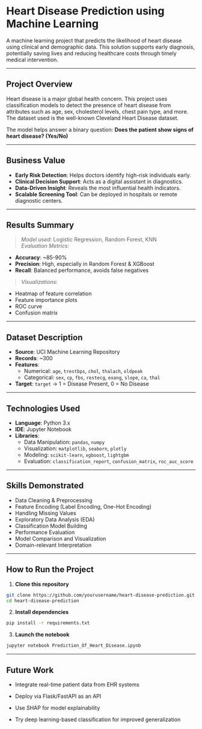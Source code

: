 # Heart Disease Prediction using Machine Learning

A machine learning project that predicts the likelihood of heart disease using clinical and demographic data. This solution supports early diagnosis, potentially saving lives and reducing healthcare costs through timely medical intervention.

---

## Project Overview

Heart disease is a major global health concern. This project uses classification models to detect the presence of heart disease from attributes such as age, sex, cholesterol levels, chest pain type, and more. The dataset used is the well-known Cleveland Heart Disease dataset.

The model helps answer a binary question: **Does the patient show signs of heart disease? (Yes/No)**

---

## Business Value

- **Early Risk Detection**: Helps doctors identify high-risk individuals early.
- **Clinical Decision Support**: Acts as a digital assistant in diagnostics.
- **Data-Driven Insight**: Reveals the most influential health indicators.
- **Scalable Screening Tool**: Can be deployed in hospitals or remote diagnostic centers.

---

## Results Summary

> _Model used_: Logistic Regression, Random Forest, KNN  
> _Evaluation Metrics_:
- **Accuracy**: ~85-90%
- **Precision**: High, especially in Random Forest & XGBoost
- **Recall**: Balanced performance, avoids false negatives

> _Visualizations_:
- Heatmap of feature correlation
- Feature importance plots
- ROC curve
- Confusion matrix

---

## Dataset Description

- **Source**: UCI Machine Learning Repository
- **Records**: ~300
- **Features**:
  - Numerical: `age`, `trestbps`, `chol`, `thalach`, `oldpeak`
  - Categorical: `sex`, `cp`, `fbs`, `restecg`, `exang`, `slope`, `ca`, `thal`
- **Target**: `target` → 1 = Disease Present, 0 = No Disease

---

## Technologies Used

- **Language**: Python 3.x
- **IDE**: Jupyter Notebook
- **Libraries**:
  - Data Manipulation: `pandas`, `numpy`
  - Visualization: `matplotlib`, `seaborn`, `plotly`
  - Modeling: `scikit-learn`, `xgboost`, `lightgbm`
  - Evaluation: `classification_report`, `confusion_matrix`, `roc_auc_score`

---

## Skills Demonstrated

- Data Cleaning & Preprocessing
- Feature Encoding (Label Encoding, One-Hot Encoding)
- Handling Missing Values
- Exploratory Data Analysis (EDA)
- Classification Model Building
- Performance Evaluation
- Model Comparison and Visualization
- Domain-relevant Interpretation

---

## How to Run the Project

1. **Clone this repository**
```bash
git clone https://github.com/yourusername/heart-disease-prediction.git
cd heart-disease-prediction
```
2. **Install dependencies**
```bash
pip install -r requirements.txt
```
3. **Launch the notebook**
```bash
jupyter notebook Prediction_Of_Heart_Disease.ipynb
```

---

## Future Work
- Integrate real-time patient data from EHR systems

- Deploy via Flask/FastAPI as an API

- Use SHAP for model explainability

- Try deep learning-based classification for improved generalization
